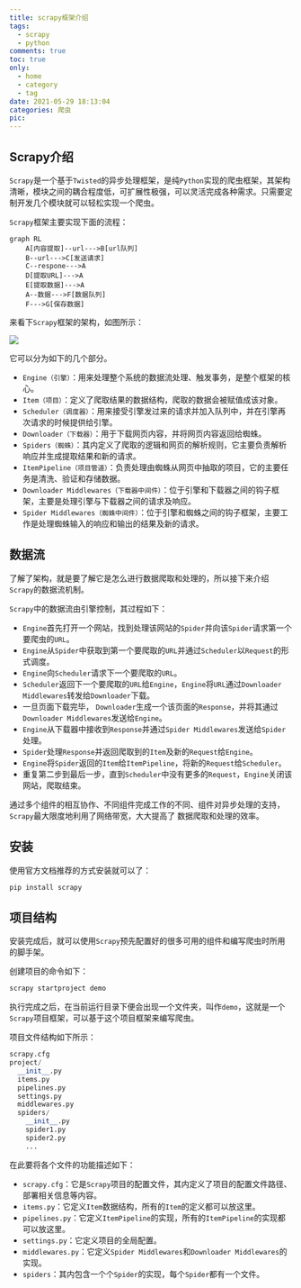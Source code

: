 ```yaml
---
title: scrapy框架介绍
tags:
  - scrapy
  - python
comments: true
toc: true
only:
  - home
  - category
  - tag
date: 2021-05-29 18:13:04
categories: 爬虫
pic:
---
```


## Scrapy介绍

`Scrapy`是一个基于`Twisted`的异步处理框架，是纯`Python`实现的爬虫框架，其架构清晰，模块之间的耦合程度低，可扩展性极强，可以灵活完成各种需求。只需要定制开发几个模块就可以轻松实现一个爬虫。

`Scrapy`框架主要实现下面的流程：

```mermaid
graph RL
    A[内容提取]--url--->B[url队列]
    B--url--->C[发送请求]
    C--respone--->A
    D[提取URL]--->A
    E[提取数据]--->A
    A--数据--->F[数据队列]
    F--->G[保存数据]
```

来看下`Scrapy`框架的架构，如图所示：

![](Screenshot_1.webp)

它可以分为如下的几个部分。

- `Engine（引擎）`：用来处理整个系统的数据流处理、触发事务，是整个框架的核心。
- `Item（项目）`：定义了爬取结果的数据结构，爬取的数据会被赋值成该对象。
- `Scheduler（调度器）`：用来接受引擎发过来的请求并加入队列中，并在引擎再次请求的时候提供给引擎。
- `Downloader（下载器）`：用于下载网页内容，并将网页内容返回给蜘蛛。
- `Spiders（蜘蛛）`：其内定义了爬取的逻辑和网页的解析规则，它主要负责解析响应并生成提取结果和新的请求。
- `ItemPipeline（项目管道）`：负责处理由蜘蛛从网页中抽取的项目，它的主要任务是清洗、验证和存储数据。
- `Downloader Middlewares（下载器中间件）`：位于引擎和下载器之间的钩子框架，主要是处理引擎与下载器之间的请求及响应。
- `Spider Middlewares（蜘蛛中间件）`：位于引擎和蜘蛛之间的钩子框架，主要工作是处理蜘蛛输入的响应和输出的结果及新的请求。

## 数据流

了解了架构，就是要了解它是怎么进行数据爬取和处理的，所以接下来介绍`Scrapy`的数据流机制。

`Scrapy`中的数据流由引擎控制，其过程如下：

- `Engine`首先打开一个网站，找到处理该网站的`Spider`并向该`Spider`请求第一个要爬虫的`URL`。
- `Engine`从`Spider`中获取到第一个要爬取的`URL`并通过`Scheduler`以`Request`的形式调度。
- `Engine`向`Scheduler`请求下一个要爬取的`URL`。
- `Scheduler`返回下一个要爬取的`URL`给`Engine`，`Engine`将`URL`通过`Downloader Middlewares`转发给`Downloader`下载。
- 一旦页面下载完毕， `Downloader`生成一个该页面的`Response`，并将其通过`Downloader Middlewares`发送给`Engine`。
- `Engine`从下载器中接收到`Response`并通过`Spider Middlewares`发送给`Spider`处理。
- `Spider`处理`Response`并返回爬取到的`Item`及新的`Request`给`Engine`。
- `Engine`将`Spider`返回的`Item`给`ItemPipeline`，将新的`Request`给`Scheduler`。
- 重复第二步到最后一步，直到`Scheduler`中没有更多的`Request`，`Engine`关闭该网站，爬取结束。

通过多个组件的相互协作、不同组件完成工作的不同、组件对异步处理的支持，`Scrapy`最大限度地利用了网络带宽，大大提高了 数据爬取和处理的效率。


## 安装

使用官方文档推荐的方式安装就可以了：

```python
pip install scrapy
```

## 项目结构

安装完成后，就可以使用`Scrapy`预先配置好的很多可用的组件和编写爬虫时所用的脚手架。

创建项目的命令如下：

```python
scrapy startproject demo
```

执行完成之后，在当前运行目录下便会出现一个文件夹，叫作`demo`，这就是一个`Scrapy`项目框架，可以基于这个项目框架来编写爬虫。

项目文件结构如下所示：

```python
scrapy.cfg 
project/ 
  __init__.py
  items.py 
  pipelines.py 
  settings.py 
  middlewares.py 
  spiders/
    __init__.py
    spider1.py
    spider2.py
    ...
```

在此要将各个文件的功能描述如下：

- `scrapy.cfg`：它是`Scrapy`项目的配置文件，其内定义了项目的配置文件路径、部署相关信息等内容。
- `items.py`：它定义`Item`数据结构，所有的`Item`的定义都可以放这里。
- `pipelines.py`：它定义`ItemPipeline`的实现，所有的`ItemPipeline`的实现都可以放这里。
- `settings.py`：它定义项目的全局配置。
- `middlewares.py`：它定义`Spider Middlewares`和`Downloader Middlewares`的实现。
- `spiders`：其内包含一个个`Spider`的实现，每个`Spider`都有一个文件。

